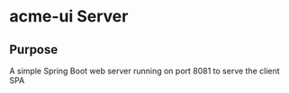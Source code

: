 acme-ui Server
=======

## Purpose
A simple Spring Boot web server running on port 8081 to serve the client SPA
